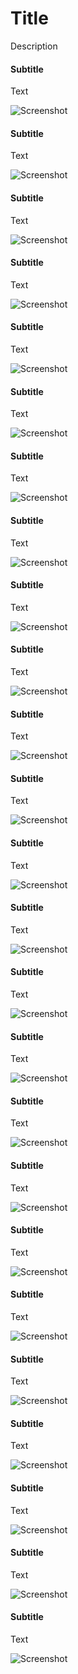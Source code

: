 # Title
Description
#### Subtitle

Text

![Screenshot](images/1.png)

#### Subtitle

Text

![Screenshot](images/2.png)

#### Subtitle

Text

![Screenshot](images/3.png)

#### Subtitle

Text

![Screenshot](images/4.png)

#### Subtitle

Text

![Screenshot](images/5.png)

#### Subtitle

Text

![Screenshot](images/6.png)

#### Subtitle

Text

![Screenshot](images/7.png)

#### Subtitle

Text

![Screenshot](images/8.png)

#### Subtitle

Text

![Screenshot](images/9.png)

#### Subtitle

Text

![Screenshot](images/10.png)

#### Subtitle

Text

![Screenshot](images/11.png)

#### Subtitle

Text

![Screenshot](images/12.png)

#### Subtitle

Text

![Screenshot](images/13.png)

#### Subtitle

Text

![Screenshot](images/14.png)

#### Subtitle

Text

![Screenshot](images/15.png)

#### Subtitle

Text

![Screenshot](images/16.png)

#### Subtitle

Text

![Screenshot](images/17.png)

#### Subtitle

Text

![Screenshot](images/18.png)

#### Subtitle

Text

![Screenshot](images/19.png)

#### Subtitle

Text

![Screenshot](images/20.png)

#### Subtitle

Text

![Screenshot](images/21.png)

#### Subtitle

Text

![Screenshot](images/22.png)

#### Subtitle

Text

![Screenshot](images/23.png)

#### Subtitle

Text

![Screenshot](images/24.png)

#### Subtitle

Text

![Screenshot](images/25.png)

